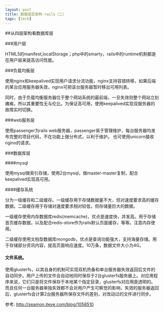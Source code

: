 ```yaml
---
layout: post
title: 数据底层架构-rails（二）
tags: [tech]
---
```


##从四层架构看数据库层

###用户层

HTML5的manifest,localStorage；php中的smarty，rails中的runtime机制都是在用户层来提高访问性能。

###负载均衡层

使用nginx和keepalived实现用户请求分流功能，nginx支持容错转移，如果后端的某台应用服务器失效，nginx可把该台服务器暂时移出可用列表。

同时，由于负载均衡服务器位于整个网站系统的最前端，一旦失效则整个网站立刻瘫痪，所以其重要性无与伦比。为保证高可用，使用keepalived实现双服务器的故障实时切换。

###web服务层

使用passenger为rails web服务器，passenger易于管理维护，每台服务器均发布完整的项目代码，不在功能上做分布式，以利于维护。
也可使用unicorn接收nginx的请求。


###数据库层

####mysql

使用mysql做索引存储，使用2台mysql，做master-master复制，配合keepalived实现高可用。

####缓存系统

分为一级缓存和二级缓存。一级缓存用于存储数据量不大，但对速度要求高的缓存数据。二级缓存用于存储对速度要求相对较低，但存储量巨大的数据。

一级缓存使用内存数据库redis(memcache)，优点是速度快，并发高。用于存储首页缓存数据，以及配合redis-store作为rails默认页面缓存，等等。注意内存使用。

二级缓存使用文档型数据库mongodb，优点是查询功能强大，支持海量存储。用于存储部分资讯内容，提高页面响应速度。10万条，数据文件大小为4G。

#### 文件系统。

使用glusterfs，以其自身的机制可实现双机热备和单台服务器失效返回后文件的自动同步。用户上传的文件会自动地同时保存于2台glusterfs服务器上。对应用程序来说，它们只是将文件保存于本地某个指定目录，glusterfs对应用是透明的。而且任何一台服务器单独失效都不会对用户产生可察觉的影响，失效的服务器返回后，glusterfs会计算2台服务器所保存文件的差别，对改动过的文件进行同步。


参考:
<http://seamon.iteye.com/blog/1058510>
